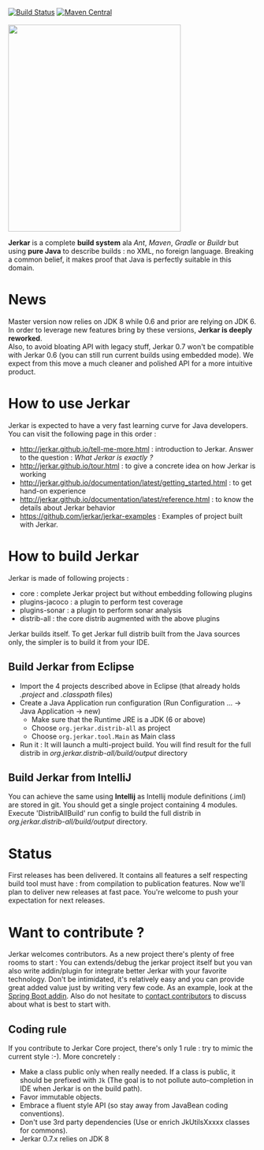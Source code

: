 [![Build Status](https://travis-ci.org/jerkar/jerkar.svg?branch=master)](https://travis-ci.org/jerkar/jerkar)
[![Maven Central](https://maven-badges.herokuapp.com/maven-central/org.jerkar/core/badge.svg)](https://maven-badges.herokuapp.com/maven-central/org.jerkar/core) <br/>
&nbsp;&nbsp;&nbsp;&nbsp;&nbsp;&nbsp;&nbsp;&nbsp;&nbsp;&nbsp;&nbsp;&nbsp;&nbsp;&nbsp;&nbsp;&nbsp;&nbsp;&nbsp;&nbsp;&nbsp;&nbsp;&nbsp;&nbsp;&nbsp;&nbsp;&nbsp;&nbsp;&nbsp;&nbsp;&nbsp;&nbsp;&nbsp;&nbsp;&nbsp;&nbsp;&nbsp;&nbsp;&nbsp;&nbsp;&nbsp;&nbsp;&nbsp;&nbsp;&nbsp;&nbsp;
<img src="http://jerkar.github.io/img/logo/PNG-01.png" width='350' height='420' align='middle'/>

<strong>Jerkar</strong> is a complete **build system** ala _Ant_, _Maven_, _Gradle_ or _Buildr_ but using **pure Java** to describe builds : no XML, no foreign language.
Breaking a common belief, it makes proof that Java is perfectly suitable in this domain.

# News
 
 
Master version now relies on JDK 8 while 0.6 and prior are relying on JDK 6.
In order to leverage new features bring by these versions, **Jerkar is deeply reworked**. <br/>
Also, to avoid bloating API with legacy stuff, Jerkar 0.7 won't be compatible with Jerkar 0.6 (you can still run current builds using embedded mode). 
We expect from this move a much cleaner and polished API for a more intuitive product.

# How to use Jerkar

Jerkar is expected to have a very fast learning curve for Java developers. You can visit the following page in this order :

* http://jerkar.github.io/tell-me-more.html : introduction to Jerkar. Answer to the question : *What Jerkar is exactly ?*
* http://jerkar.github.io/tour.html : to give a concrete idea on how Jerkar is working
* http://jerkar.github.io/documentation/latest/getting_started.html : to get hand-on experience
* http://jerkar.github.io/documentation/latest/reference.html : to know the details about Jerkar behavior
* https://github.com/jerkar/jerkar-examples : Examples of project built with Jerkar.

# How to build Jerkar
Jerkar is made of following projects :
* core : complete Jerkar project but without embedding following plugins
* plugins-jacoco : a plugin to perform test coverage
* plugins-sonar : a plugin to perform sonar analysis
* distrib-all : the core distrib augmented with the above plugins

Jerkar builds itself. To get Jerkar full distrib built from the Java sources only, the simpler is to build it from your IDE.

## Build Jerkar from Eclipse

* Import the 4 projects described above in Eclipse (that already holds *.project* and *.classpath* files) 
* Create a Java Application run configuration (Run Configuration ... -> Java Application -> new)
    * Make sure that the Runtime JRE is a JDK (6 or above)
    * Choose `org.jerkar.distrib-all` as project
    * Choose `org.jerkar.tool.Main` as Main class
* Run it : It will launch a multi-project build. You will find result for the full distrib in *org.jerkar.distrib-all/build/output* directory 

## Build Jerkar from IntelliJ

You can achieve the same using **Intellij** as Intellij module definitions (.iml) are stored in git. You should get a single project containing 4 modules.
Execute 'DistribAllBuild' run config to build the full distrib in *org.jerkar.distrib-all/build/output* directory.

# Status

First releases has been delivered. It contains all features a self respecting build tool must have : from compilation to publication features.
Now we'll plan to deliver new releases at fast pace. You're welcome to push your expectation for next releases. 

# Want to contribute ?

Jerkar welcomes contributors. As a new project there's plenty of free rooms to start : You can extends/debug the jerkar project itself but you van also write addin/plugin for integrate better Jerkar with your favorite technology. Don't be intimidated, it's relatively easy and you can provide great added value just by writing very few code. As an example, look at the [Spring Boot addin](https://github.com/jerkar/spring-boot-addin). 
Also do not hesitate to [contact contributors](https://github.com/djeang) to discuss about what is best to start with.

## Coding rule
If you contribute to Jerkar Core project, there's only 1 rule : try to mimic the current style :-).
More concretely :

* Make a class public only when really needed. If a class is public, it should be prefixed with `Jk` (The goal is to not pollute auto-completion in IDE when Jerkar is on the build path).
* Favor immutable objects.
* Embrace a fluent style API (so stay away from JavaBean coding conventions).
* Don't use 3rd party dependencies (Use or enrich JkUtilsXxxxx classes for commons). 
* Jerkar 0.7.x relies on JDK 8

